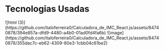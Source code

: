 <h1>Tecnologias Usadas</h1>
![html (3)](https://github.com/italoferreira0/Calculadora_de_IMC_React.js/assets/84740878/394e857a-dfd9-4480-a4b0-01ad0fd4fa6b)
![image](https://github.com/italoferreira0/Calculadora_de_IMC_React.js/assets/84740878/355dac7c-eb62-4309-80e3-1cbb04c61be2)
